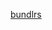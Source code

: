 

[bundlrs](https://bundlrs.cc/jumping)     

<!---
bordrline/bordrline is a ✨ special ✨ repository because its `README.md` (this file) appears on your GitHub profile.
You can click the Preview link to take a look at your changes.
--->
